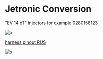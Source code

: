 # Jetronic Conversion

"EV 14 xT" injectors for example 0280158123

![x](Hardware/Jetronic/audi-5-cyl.jpg)

[harness pinout RUS](Hardware/Jetronic/mre-pinout-rus.pdf)

[![x](http://img.youtube.com/vi/e2SG5xNeZmI/0.jpg)](http://www.youtube.com/watch?v=e2SG5xNeZmI "Injector Insert")
